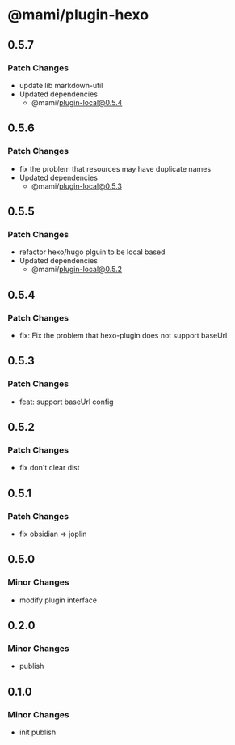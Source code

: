 # @mami/plugin-hexo

## 0.5.7

### Patch Changes

- update lib markdown-util
- Updated dependencies
  - @mami/plugin-local@0.5.4

## 0.5.6

### Patch Changes

- fix the problem that resources may have duplicate names
- Updated dependencies
  - @mami/plugin-local@0.5.3

## 0.5.5

### Patch Changes

- refactor hexo/hugo plguin to be local based
- Updated dependencies
  - @mami/plugin-local@0.5.2

## 0.5.4

### Patch Changes

- fix: Fix the problem that hexo-plugin does not support baseUrl

## 0.5.3

### Patch Changes

- feat: support baseUrl config

## 0.5.2

### Patch Changes

- fix don't clear dist

## 0.5.1

### Patch Changes

- fix obsidian => joplin

## 0.5.0

### Minor Changes

- modify plugin interface

## 0.2.0

### Minor Changes

- publish

## 0.1.0

### Minor Changes

- init publish
